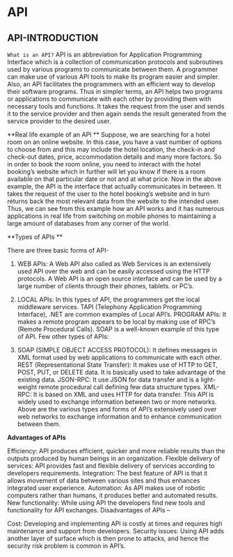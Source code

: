 # API

## API-INTRODUCTION

`What is an API?`
API is an abbreviation for Application Programming Interface which is a collection of communication protocols and subroutines used by various programs to communicate between them. A programmer can make use of various API tools to make its program easier and simpler. Also, an API facilitates the programmers with an efficient way to develop their software programs. Thus in simpler terms, an API helps two programs or applications to communicate with each other by providing them with necessary tools and functions. It takes the request from the user and sends it to the service provider and then again sends the result generated from the service provider to the desired user.

**Real life example of an API ** 
Suppose, we are searching for a hotel room on an online website. In this case, you have a vast number of options to choose from and this may include the hotel location, the check-in and check-out dates, price, accommodation details and many more factors. So in order to book the room online, you need to interact with the hotel booking’s website which in further will let you know if there is a room available on that particular date or not and at what price. Now in the above example, the API is the interface that actually communicates in between. It takes the request of the user to the hotel booking’s website and in turn returns back the most relevant data from the website to the intended user. Thus, we can see from this example how an API works and it has numerous applications in real life from switching on mobile phones to maintaining a large amount of databases from any corner of the world.

**Types of APIs **

There are three basic forms of API-

1. WEB APIs: A Web API also called as Web Services is an extensively used API over the web and can be easily accessed using the HTTP protocols. A Web API is an open source interface and can be used by a large number of clients through their phones, tablets. or PC’s.

2. LOCAL APIs: In this types of API, the programmers get the local middleware services. TAPI (Telephony Application Programming Interface), .NET are common examples of Local API’s. PROGRAM APIs: It makes a remote program appears to be local by making use of RPC’s (Remote Procedural Calls). SOAP is a well-known example of this type of API. Few other types of APIs:

3. SOAP (SIMPLE OBJECT ACCESS PROTOCOL): It defines messages in XML format used by web applications to communicate with each other. REST (Representational State Transfer): It makes use of HTTP to GET, POST, PUT, or DELETE data. It is basically used to take advantage of the existing data. JSON-RPC: It use JSON for data transfer and is a light-weight remote procedural call defining few data structure types. XML-RPC: It is based on XML and uses HTTP for data transfer. This API is widely used to exchange information between two or more networks. Above are the various types and forms of API’s extensively used over web networks to exchange information and to enhance communication between them.

**Advantages of APIs**

Efficiency: API produces efficient, quicker and more reliable results than the outputs produced by human beings in an organization. Flexible delivery of services: API provides fast and flexible delivery of services according to developers requirements. Integration: The best feature of API is that it allows movement of data between various sites and thus enhances integrated user experience. Automation: As API makes use of robotic computers rather than humans, it produces better and automated results. New functionality: While using API the developers find new tools and functionality for API exchanges. Disadvantages of APIs –

Cost: Developing and implementing API is costly at times and requires high maintenance and support from developers. Security issues: Using API adds another layer of surface which is then prone to attacks, and hence the security risk problem is common in API’s.
